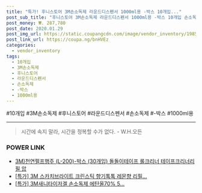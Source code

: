 ```yaml
--- 
title: "특가! 후니스토어 3M손소독제 라운드디스펜서 1000ml용 -박스 10개입..." 
post_sub_title: "후니스토어 3M손소독제 라운드디스펜서 1000ml용 -박스 10개입 손소독제, 1" 
post_money: ₩. 287,780 
post_date: 2020.01.29 
post_img_url: https://static.coupangcdn.com/image/vendor_inventory/1985/606a4dcf48928d28dfade459a09236d71e370a329c11e4c0dcc053d3329c.jpg 
post_link_url: https://coupa.ng/bnHVEz 
categories: 
  - vendor_inventory 
tags: 
  - 10개입 
  - 3M손소독제 
  - 후니스토어 
  - 라운드디스펜서 
  - 손소독제 
  - -박스 
  - 1000ml용 
--- 
```

  #10개입 #3M손소독제 #후니스토어 #라운드디스펜서 #손소독제 #-박스 #1000ml용 
<hr> 

> 시간에 속지 말라, 시간을 정복할 수가 없다. - W.H.오든 


### POWER LINK

* <a href="https://blog.naver.com/santokki14/221783619237" target="_blank">3M)천연펄프행주 (L-200)-박스 (30개입) 돌돌이테이프 롤크리너 테이프크리너리필 압</a>
* <a href="https://blog.naver.com/sakai111/221789694341" target="_blank">[특가] 3M 스카치브라이트 크린스틱 향기톡톡 레몬향 리필...</a>
* <a href="https://blog.naver.com/sakai111/221787787437" target="_blank">[특가] 3M새니타이저겔 손소독제 에탄올70% 5...</a>
